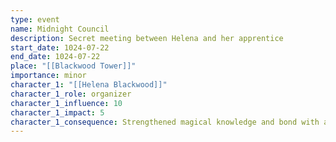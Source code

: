 ```yaml
---
type: event
name: Midnight Council
description: Secret meeting between Helena and her apprentice
start_date: 1024-07-22
end_date: 1024-07-22
place: "[[Blackwood Tower]]"
importance: minor
character_1: "[[Helena Blackwood]]"
character_1_role: organizer
character_1_influence: 10
character_1_impact: 5
character_1_consequence: Strengthened magical knowledge and bond with apprentice
---
```

